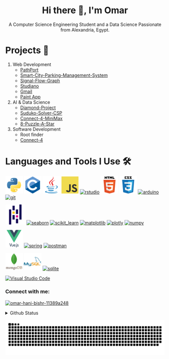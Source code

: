 <div align="center">
    <h1>Hi there 👋, I'm Omar</h1>
    <p>A Computer Science Engineering Student and a Data Science Passionate from Alexandria, Egypt.</p>
</div>

# Projects 🚀

1. Web Development
   - [PathPort](https://github.com/mohassan5286/Software-Engineering)
   - [Smart-City-Parking-Management-System](https://github.com/Mohamed-Mohamed-Ibrahim/Smart-City-Parking-Management-System)
   - [Signal-Flow-Graph](https://github.com/Mohamed-Mohamed-Ibrahim/Signal-Flow-Graph)
   - [Studiano](https://github.com/Mohamed-Mohamed-Ibrahim/Studiano)
   - [Gmail](https://github.com/Mohamed-Mohamed-Ibrahim/Gmail)
   - [Paint App](https://github.com/Mohamed-Mohamed-Ibrahim/Paint_App)
2. AI & Data Science
   - [Diamond-Project](https://github.com/Mohamed-Mohamed-Ibrahim/Diamond-Project)
   - [Suduko-Solver-CSP]()
   - [Connect-4-MiniMax]()
   - [8-Puzzle-A-Star]()
3. Software Development
   - Root finder
   - [Connect-4](https://github.com/Mohamed-Mohamed-Ibrahim/Connect-4)

# Languages and Tools I Use 🛠️

<a target="_blank" href="https://raw.githubusercontent.com/devicons/devicon/master/icons/python/python-original.svg" style="display: inline-block;">
    <img src="https://raw.githubusercontent.com/devicons/devicon/master/icons/python/python-original.svg" alt="python" width="55" height="55" />
</a>
<a target="_blank" href="https://raw.githubusercontent.com/devicons/devicon/master/icons/c/c-original.svg" style="display: inline-block;">
    <img src="https://raw.githubusercontent.com/devicons/devicon/master/icons/c/c-original.svg" alt="c" width="55" height="55" />
</a>
<a target="_blank" href="https://raw.githubusercontent.com/devicons/devicon/master/icons/java/java-original.svg" style="display: inline-block;">
    <img src="https://raw.githubusercontent.com/devicons/devicon/master/icons/java/java-original.svg" alt="java" width="55" height="55" />
</a>
<a target="_blank" href="https://raw.githubusercontent.com/devicons/devicon/master/icons/javascript/javascript-original.svg" style="display: inline-block;">
    <img src="https://raw.githubusercontent.com/devicons/devicon/master/icons/javascript/javascript-original.svg" alt="javascript" width="55" height="55" />
</a>
<a target="_blank" href="https://cdn.jsdelivr.net/gh/devicons/devicon@latest/icons/rstudio/rstudio-original.svg" style="display: inline-block;">
    <img src="https://cdn.jsdelivr.net/gh/devicons/devicon@latest/icons/rstudio/rstudio-original.svg" alt="rstudio" width="55" height="55" />
</a>
<a target="_blank" href="https://raw.githubusercontent.com/devicons/devicon/master/icons/html5/html5-original-wordmark.svg" style="display: inline-block;">
    <img src="https://raw.githubusercontent.com/devicons/devicon/master/icons/html5/html5-original-wordmark.svg" alt="html5" width="55" height="55" />
</a>
<a target="_blank" href="https://raw.githubusercontent.com/devicons/devicon/master/icons/css3/css3-original-wordmark.svg" style="display: inline-block;">
    <img src="https://raw.githubusercontent.com/devicons/devicon/master/icons/css3/css3-original-wordmark.svg" alt="css3" width="55" height="55" />
</a>
<a target="_blank" href="https://cdn.worldvectorlogo.com/logos/arduino-1.svg" style="display: inline-block;">
    <img src="https://cdn.worldvectorlogo.com/logos/arduino-1.svg" alt="arduino" width="55" height="55" />
</a>
<a target="_blank" href="https://www.vectorlogo.zone/logos/git-scm/git-scm-icon.svg" style="display: inline-block;">
    <img src="https://www.vectorlogo.zone/logos/git-scm/git-scm-icon.svg" alt="git" width="55" height="55" />
</a>



<a target="_blank" href="https://raw.githubusercontent.com/devicons/devicon/2ae2a900d2f041da66e950e4d48052658d850630/icons/pandas/pandas-original.svg" style="display: inline-block;"><img src="https://raw.githubusercontent.com/devicons/devicon/2ae2a900d2f041da66e950e4d48052658d850630/icons/pandas/pandas-original.svg" alt="pandas" width="63" height="63" /></a>
<a target="_blank" href="https://seaborn.pydata.org/_images/logo-mark-lightbg.svg" style="display: inline-block;"><img src="https://seaborn.pydata.org/_images/logo-mark-lightbg.svg" alt="seaborn" width="63" height="63" /></a>
<a target="_blank" href="https://upload.wikimedia.org/wikipedia/commons/0/05/Scikit_learn_logo_small.svg" style="display: inline-block;"><img src="https://upload.wikimedia.org/wikipedia/commons/0/05/Scikit_learn_logo_small.svg" alt="scikit_learn" width="63" height="63" /></a>
<a target="_blank" href="https://cdn.jsdelivr.net/gh/devicons/devicon@latest/icons/matplotlib/matplotlib-plain-wordmark.svg" style="display: inline-block;"><img src="https://cdn.jsdelivr.net/gh/devicons/devicon@latest/icons/matplotlib/matplotlib-plain-wordmark.svg" alt="matplotlib" width="84" height="84" /></a>
<a target="_blank" href="https://cdn.jsdelivr.net/gh/devicons/devicon@latest/icons/plotly/plotly-plain-wordmark.svg" style="display: inline-block;"><img src="https://cdn.jsdelivr.net/gh/devicons/devicon@latest/icons/plotly/plotly-original-wordmark.svg" alt="plotly" width="84" height="84" /></a>
<a target="_blank" href="https://cdn.jsdelivr.net/gh/devicons/devicon@latest/icons/numpy/numpy-original-wordmark.svg" style="display: inline-block;"><img src="https://cdn.jsdelivr.net/gh/devicons/devicon@latest/icons/numpy/numpy-original-wordmark.svg" alt="numpy" width="84" height="84" /></a>

<a target="_blank" href="https://raw.githubusercontent.com/devicons/devicon/master/icons/vuejs/vuejs-original-wordmark.svg" style="display: inline-block;"><img src="https://raw.githubusercontent.com/devicons/devicon/master/icons/vuejs/vuejs-original-wordmark.svg" alt="vuejs" width="55" height="55" /></a>
<a target="_blank" href="https://www.vectorlogo.zone/logos/springio/springio-icon.svg" style="display: inline-block;"><img src="https://www.vectorlogo.zone/logos/springio/springio-icon.svg" alt="spring" width="55" height="55" /></a>
<a href="https://postman.com" target="_blank" rel="noreferrer"> 
   <img src="https://www.vectorlogo.zone/logos/getpostman/getpostman-icon.svg" alt="postman" width="55" height="55"/> 
</a> 

<a target="_blank" href="https://raw.githubusercontent.com/devicons/devicon/master/icons/mongodb/mongodb-original-wordmark.svg" style="display: inline-block;"><img src="https://raw.githubusercontent.com/devicons/devicon/master/icons/mongodb/mongodb-original-wordmark.svg" alt="mongodb" width="55" height="55" /></a>
<a target="_blank" href="https://raw.githubusercontent.com/devicons/devicon/master/icons/mysql/mysql-original-wordmark.svg" style="display: inline-block;"><img src="https://raw.githubusercontent.com/devicons/devicon/master/icons/mysql/mysql-original-wordmark.svg" alt="mysql" width="55" height="55" /></a>
<a href="https://www.sqlite.org/" target="_blank" rel="noreferrer"> 
    <img src="https://www.vectorlogo.zone/logos/sqlite/sqlite-icon.svg" alt="sqlite" width="55" height="55"/> 
</a> 

<a target="_blank" href="https://code.visualstudio.com/">
    <img src="https://upload.wikimedia.org/wikipedia/commons/9/9a/Visual_Studio_Code_1.35_icon.svg" alt="Visual Studio Code" width="55" height="55" />
</a>


<h3 align="left">Connect with me:</h3>
<p align="left">
<a href="https://linkedin.com/in/omar-hani-bishr-11389a248" target="blank"><img align="center" src="https://raw.githubusercontent.com/rahuldkjain/github-profile-readme-generator/master/src/images/icons/Social/linked-in-alt.svg" alt="omar-hani-bishr-11389a248" height="30" width="40" /></a>
</p>

<details>
    <summary>Github Status</summary>
    <div align="center">
    <img src="https://visitor-badge.laobi.icu/badge?page_id=OmarHani4306&"  />
    </div>
    <p align="center"><img src="https://github-readme-stats.vercel.app/api?username=OmarHani4306&show_icons=true&locale=en" alt="Omar Hani Bishr" /></p>
    <p align="center"><img src="https://github-readme-stats.vercel.app/api/top-langs?username=OmarHani4306&show_icons=true&locale=en&layout=compact" alt="Omar Hani Bishr" /></p>
    <p align="center"><a href="https://github.com/ryo-ma/github-profile-trophy"><img src="https://github-profile-trophy.vercel.app/?username=OmarHani4306" alt="Omar Hani Bishr" /></a></p>
</details>





![snake gif](https://github.com/OmarHani4306/OmarHani4306/blob/output/github-snake-dark.svg)
